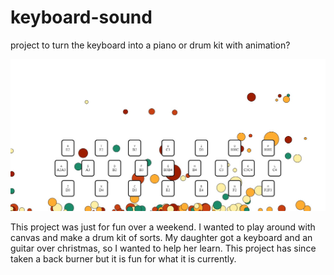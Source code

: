 # keyboard-sound
project to turn the keyboard into a piano or drum kit with animation?

<img src="./keyboard-bounce.jpg" />

This project was just for fun over a weekend. I wanted to play around with canvas 
and make a drum kit of sorts. My daughter got a keyboard and an guitar over christmas, so I wanted to help her learn. This project has since taken a back burner but it is fun for what it is currently.
